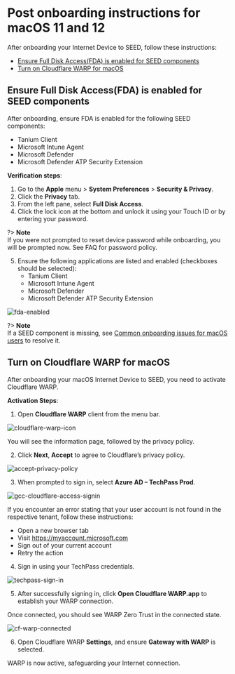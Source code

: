 # Post onboarding instructions for macOS 11 and 12

  After onboarding your Internet Device to SEED, follow these instructions: 

  - [Ensure Full Disk Access(FDA) is enabled for SEED components](#ensure-full-disk-accessfda-is-enabled-for-seed-components)
  - [Turn on Cloudflare WARP for macOS](#turn-on-cloudflare-warp-for-macos)

## Ensure Full Disk Access(FDA) is enabled for SEED components

After onboarding, ensure FDA is enabled for the following SEED components:

  - Tanium Client
  - Microsoft Intune Agent
  - Microsoft Defender
  - Microsoft Defender ATP Security Extension 

**Verification steps**:

1. Go to the **Apple** menu > **System Preferences** > **Security & Privacy**.
2. Click the **Privacy** tab.
3. From the left pane, select **Full Disk Access**.
4. Click the lock icon at the bottom and unlock it using your Touch ID or by entering your password.

?> **Note**<br>If you were not prompted to reset device password while onboarding, you will be prompted now. See FAQ for password policy.

5. Ensure the following applications are listed and enabled (checkboxes should be selected):
    - Tanium Client
    - Microsoft Intune Agent
    - Microsoft Defender
    - Microsoft Defender ATP Security Extension 

![fda-enabled](../images/onboarding-for-macos/all-apps-fda-enabled.png ':size=75%')

?> **Note**<br>If a SEED component is missing, see [Common onboarding issues for macOS users](faqs/common-onboarding-issues) to resolve it.

## Turn on Cloudflare WARP for macOS

After onboarding your macOS Internet Device to SEED, you need to activate Cloudflare WARP.

**Activation Steps**:

1. Open **Cloudflare WARP** client from the menu bar.

![cloudflare-warp-icon](../images/onboarding-for-macos/cloudflare-icon.png) 
  
You will see the information page, followed by the privacy policy.

2. Click **Next**, **Accept** to agree to Cloudflare’s privacy policy.

![accept-privacy-policy](../images/cloudflare-warp-macos/accept-privacy-policy.png)

3. When prompted to sign in, select **Azure AD – TechPass Prod**.

![gcc-cloudflare-access-signin](../images/cloudflare-warp-macos/gcc-cloudflare-access-signin.png ':size=50%')

If you encounter an error stating that your user account is not found in the respective tenant, follow these instructions:

- Open a new browser tab
- Visit https://myaccount.microsoft.com
- Sign out of your current account
- Retry the action


4. Sign in using your TechPass credentials.

![techpass-sign-in](../images/cloudflare-warp-macos/techpass-sign-in.png ':size=50%')

5. After successfully signing in, click **Open Cloudflare WARP.app** to establish your WARP connection.

Once connected, you should see WARP Zero Trust in the connected state.
  
![cf-warp-connected](../images/cloud-flare-connected.png ':size=50%')

6. Open Cloudflare WARP **Settings**, and ensure **Gateway with WARP** is selected.

WARP is now active, safeguarding your Internet connection.



